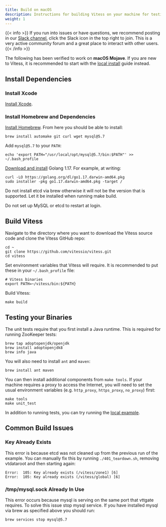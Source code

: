```yaml
---
title: Build on macOS
description: Instructions for building Vitess on your machine for testing and development purposes
weight: 1
---
```


{{< info >}}
If you run into issues or have questions, we recommend posting in our [Slack channel](https://vitess.slack.com), click the Slack icon in the top right to join. This is a very active community forum and a great place to interact with other users.
{{< /info >}}

The following has been verified to work on __macOS Mojave__. If you are new to Vitess, it is recommended to start with the [local install](../../get-started/local) guide instead.

## Install Dependencies

### Install Xcode

[Install Xcode](https://developer.apple.com/xcode/).

### Install Homebrew and Dependencies

[Install Homebrew](http://brew.sh/). From here you should be able to install:

```shell
brew install automake git curl wget mysql@5.7
```

Add `mysql@5.7` to your `PATH`:

```shell
echo 'export PATH="/usr/local/opt/mysql@5.7/bin:$PATH"' >> ~/.bash_profile
```

[Download and install](http://golang.org/doc/install) Golang 1.17. For example, at writing:
```shell
curl -LO https://golang.org/dl/go1.17.darwin-amd64.pkg
sudo installer -pkg go1.17.darwin-amd64.pkg -target /
```

Do not install etcd via brew otherwise it will not be the version that is supported. Let it be installed when running make build.

Do not set up MySQL or etcd to restart at login.

## Build Vitess

Navigate to the directory where you want to download the Vitess source code and clone the Vitess GitHub repo:

```shell
cd ~
git clone https://github.com/vitessio/vitess.git
cd vitess
```

Set environment variables that Vitess will require. It is recommended to put these in your `~/.bash_profile` file:

```
# Vitess binaries
export PATH=~/vitess/bin:${PATH}
```

Build Vitess:

```shell
make build
```

## Testing your Binaries

The unit tests require that you first install a Java runtime. This is required for running ZooKeeper tests:

```shell
brew tap adoptopenjdk/openjdk
brew install adoptopenjdk8
brew info java
```

You will also need to install `ant` and `maven`:

```shell
brew install ant maven
```

You can then install additional components from `make tools`. If your machine requires a proxy to access the Internet, you will need to set the usual environment variables (e.g. `http_proxy`, `https_proxy`, `no_proxy`) first:

```shell
make tools
make unit_test
```

In addition to running tests, you can try running the [local example](../../get-started/local).

## Common Build Issues

### Key Already Exists

This error is because etcd was not cleaned up from the previous run of the example. You can manually fix this by running `./401_teardown.sh`, removing vtdataroot and then starting again:
```
Error:  105: Key already exists (/vitess/zone1) [6]
Error:  105: Key already exists (/vitess/global) [6]
```

### /tmp/mysql.sock Already In Use
This error occurs because mysql is serving on the same port that vttgate requires. To solve this issue stop mysql service. If you have installed mysql via brew as specified above you should run:
```shell
brew services stop mysql@5.7
```
